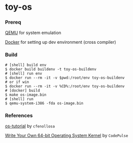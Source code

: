 # toy-os

### Prereq

[QEMU](https://www.qemu.org/download/) for system emulation

[Docker](https://www.docker.com/products/docker-desktop) for setting up dev environment (cross compiler)

### Build

```shell
# [shell] build env
$ docker build buildenv -t toy-os-buildenv
# [shell] run env
$ docker run --rm -it -v $pwd:/root/env toy-os-buildenv
# or if win
$ docker run --rm -it -v %CD%:/root/env toy-os-buildenv
# [docker] build
$ make os-image.bin
# [shell] run
$ qemu-system-i386 -fda os-image.bin
```

### References

[os-tutorial](https://github.com/cfenollosa/os-tutorial) by `cfenollosa`

[Write Your Own 64-bit Operating System Kernel](https://www.youtube.com/watch?v=FkrpUaGThTQ&ab_channel=CodePulse) by `CodePulse`
